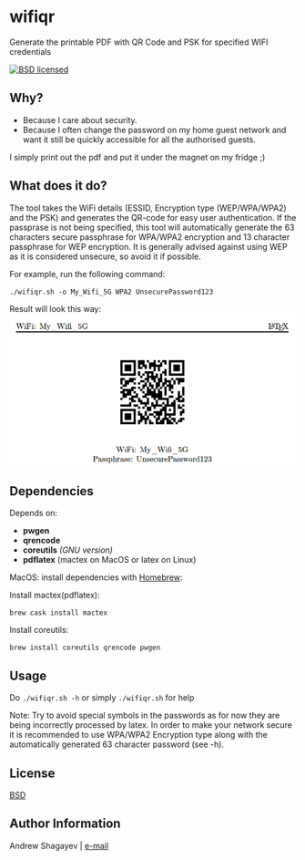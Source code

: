 # wifiqr
Generate the printable PDF with QR Code and PSK for specified WIFI credentials

[![BSD licensed][bsd-badge]][bsd-link]

## Why?
 - Because I care about security.
 - Because I often change the password on my home guest network and want it still be quickly accessible for all the authorised guests.

I simply print out the pdf and put it under the magnet on my fridge ;)

## What does it do?
The tool takes the WiFi details (ESSID, Encryption type (WEP/WPA/WPA2) and the PSK) and generates the QR-code for easy
user authentication.
If the passprase is not being specified, this tool will automatically generate the 63 characters secure passphrase for
WPA/WPA2 encryption and 13 character passphrase for WEP encryption. It is generally advised against using WEP as it is
considered unsecure, so avoid it if possible.

For example, run the following command:

	./wifiqr.sh -o My_Wifi_5G WPA2 UnsecurePassword123

Result will look this way:
![QR Example](imgs/example.png)

## Dependencies
Depends on:

  - **pwgen**
  - **qrencode**
  - **coreutils** *(GNU version)*
  - **pdflatex** (mactex on MacOS or latex on Linux)

MacOS: install dependencies with [Homebrew][homebrew]:

Install mactex(pdflatex):

	brew cask install mactex

Install coreutils:

	brew install coreutils qrencode pwgen

## Usage

Do `./wifiqr.sh -h` or simply `./wifiqr.sh` for help

Note: Try to avoid special symbols in the passwords as for now they are being incorrectly processed by latex.
In order to make your network secure it is recommended to use WPA/WPA2 Encryption type along with the automatically generated 63
character password (see -h).

## License

[BSD][bsd-link]

## Author Information

Andrew Shagayev | [e-mail](mailto:drewshg@gmail.com)

[bsd-badge]: https://img.shields.io/badge/license-BSD-blue.svg
[bsd-link]: https://raw.githubusercontent.com/drew-kun/gpgbackup/master/LICENSE
[homebrew]: http://brew.sh/
